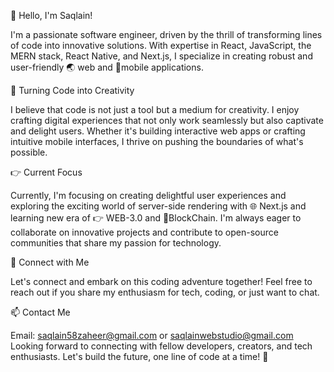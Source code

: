 👋 Hello, I'm Saqlain!

I'm a passionate software engineer, driven by the thrill of transforming lines of code into innovative solutions. With expertise in React, JavaScript, the MERN stack, React Native, and Next.js, I specialize in creating robust and user-friendly 🌏 web and 📱mobile applications.

🎨 Turning Code into Creativity

I believe that code is not just a tool but a medium for creativity. I enjoy crafting digital experiences that not only work seamlessly but also captivate and delight users. Whether it's building interactive web apps or crafting intuitive mobile interfaces, I thrive on pushing the boundaries of what's possible.

👉 Current Focus

Currently, I'm focusing on creating delightful user experiences and exploring the exciting world of server-side rendering with 🌐 Next.js and learning new era of 👉 WEB-3.0 and  🚀BlockChain. I'm always eager to collaborate on innovative projects and contribute to open-source communities that share my passion for technology.

💼 Connect with Me

Let's connect and embark on this coding adventure together! Feel free to reach out if you share my enthusiasm for tech, coding, or just want to chat.

📫 Contact Me

Email: saqlain58zaheer@gmail.com or saqlainwebstudio@gmail.com
Looking forward to connecting with fellow developers, creators, and tech enthusiasts. Let's build the future, one line of code at a time! 🔗
